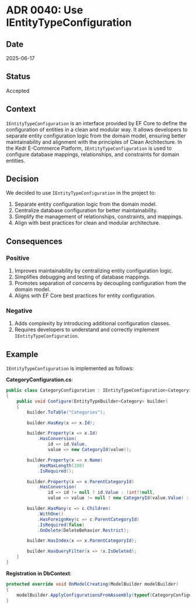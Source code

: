 # ADR 0040: Use IEntityTypeConfiguration

## Date
2025-06-17

## Status
Accepted

## Context
`IEntityTypeConfiguration` is an interface provided by EF Core to define the configuration of entities in a clean and modular way. It allows developers to separate entity configuration logic from the domain model, ensuring better maintainability and alignment with the principles of Clean Architecture. In the Kedr E-Commerce Platform, `IEntityTypeConfiguration` is used to configure database mappings, relationships, and constraints for domain entities.

## Decision
We decided to use `IEntityTypeConfiguration` in the project to:

1. Separate entity configuration logic from the domain model.
2. Centralize database configuration for better maintainability.
3. Simplify the management of relationships, constraints, and mappings.
4. Align with best practices for clean and modular architecture.

## Consequences
### Positive
1. Improves maintainability by centralizing entity configuration logic.
2. Simplifies debugging and testing of database mappings.
3. Promotes separation of concerns by decoupling configuration from the domain model.
4. Aligns with EF Core best practices for entity configuration.

### Negative
1. Adds complexity by introducing additional configuration classes.
2. Requires developers to understand and correctly implement `IEntityTypeConfiguration`.

## Example
`IEntityTypeConfiguration` is implemented as follows:

**CategoryConfiguration.cs**:
```csharp
public class CategoryConfiguration : IEntityTypeConfiguration<Category>
{
    public void Configure(EntityTypeBuilder<Category> builder)
    {
        builder.ToTable("Categories");

        builder.HasKey(x => x.Id);

        builder.Property(x => x.Id)
            .HasConversion(
                id => id.Value,
                value => new CategoryId(value));

        builder.Property(x => x.Name)
            .HasMaxLength(100)
            .IsRequired();

        builder.Property(x => x.ParentCategoryId)
            .HasConversion(
                id => id != null ? id.Value : (int?)null,
                value => value != null ? new CategoryId(value.Value) : null);

        builder.HasMany(c => c.Children)
            .WithOne()
            .HasForeignKey(c => c.ParentCategoryId)
            .IsRequired(false)
            .OnDelete(DeleteBehavior.Restrict);

        builder.HasIndex(x => x.ParentCategoryId);

        builder.HasQueryFilter(x => !x.IsDeleted);
    }
}
```

**Registration in DbContext**:
```csharp
protected override void OnModelCreating(ModelBuilder modelBuilder)
{
    modelBuilder.ApplyConfigurationsFromAssembly(typeof(CategoryConfiguration).Assembly);
}
```
